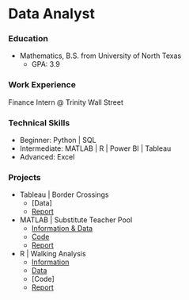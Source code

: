 # Data Analyst

### Education
- Mathematics, B.S. from University of North Texas
    - GPA: 3.9

### Work Experience
Finance Intern @ Trinity Wall Street

### Technical Skills
- Beginner: Python | SQL
- Intermediate: MATLAB | R | Power BI | Tableau
- Advanced: Excel

### Projects
- Tableau | Border Crossings
    - [Data]
    - [Report](https://github.com/gracevmath/gracevmath.github.io/blob/main/Border%20Crossing%20Data.twb)
- MATLAB | Substitute Teacher Pool
    - [Information & Data](https://github.com/gracevmath/gracevmath.github.io/blob/main/InformationM.pdf)
    - [Code](https://github.com/gracevmath/gracevmath.github.io/blob/main/MATLAB%20project%20code.pdf)
    - [Report](https://github.com/gracevmath/gracevmath.github.io/blob/main/modeling%20project.docx)
- R | Walking Analysis
    - [Information](https://github.com/gracevmath/gracevmath.github.io/blob/main/Information.pdf)
    - [Data](https://github.com/gracevmath/gracevmath.github.io/blob/main/WalkData4650.csv)
    - [Code]
    - [Report](https://github.com/gracevmath/gracevmath.github.io/blob/main/stats%20final%20project.docx)


